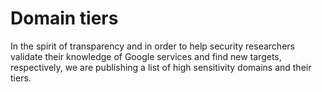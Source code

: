 # Domain tiers

In the spirit of transparency and in order to help security researchers validate
their knowledge of Google services and find new targets, respectively, we are
publishing a list of high sensitivity domains and their tiers. 
